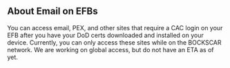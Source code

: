 ## About Email on EFBs  
You can access email, PEX, and other sites that require a CAC login on your EFB after you have your DoD certs downloaded and installed on your device. Currently, you can only access these sites while on the BOCKSCAR network. We are working on global access, but do not have an ETA as of yet. 
